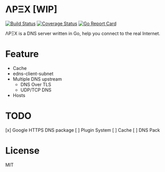 # ΛPΞX [WIP]
[![Build Status](https://travis-ci.org/oif/apex.svg?branch=master)](https://travis-ci.org/oif/apex)
[![Coverage Status](https://coveralls.io/repos/github/oif/apex/badge.svg?branch=master)](https://coveralls.io/github/oif/apex?branch=master)
[![Go Report Card](https://goreportcard.com/badge/github.com/oif/apex)](https://goreportcard.com/report/github.com/oif/apex)

ΛPΞX is a DNS server written in Go, help you connect to the real Internet.

# Feature
* Cache
* edns-client-subnet
* Multiple DNS upstream
    * DNS Over TLS
    * UDP/TCP DNS
* Hosts

# TODO
[x] Google HTTPS DNS package
[ ] Plugin System
[ ] Cache
[ ] DNS Pack

# License
MIT
